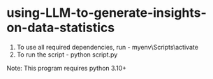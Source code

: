 # using-LLM-to-generate-insights-on-data-statistics

1. To use all required dependencies, run  - myenv\Scripts\activate
2. To run the script  - python script.py

Note: This program requires python 3.10+